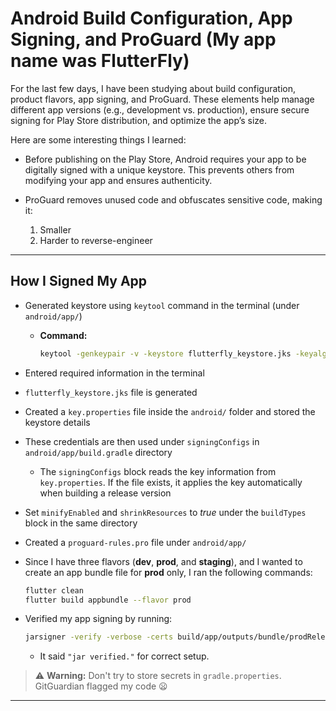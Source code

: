
# Android Build Configuration, App Signing, and ProGuard (My app name was FlutterFly)

For the last few days, I have been studying about build configuration, product flavors, app signing, and ProGuard. These elements help manage different app versions (e.g., development vs. production), ensure secure signing for Play Store distribution, and optimize the app’s size.

Here are some interesting things I learned:

* Before publishing on the Play Store, Android requires your app to be digitally signed with a unique keystore. This prevents others from modifying your app and ensures authenticity.
* ProGuard removes unused code and obfuscates sensitive code, making it:

  1. Smaller
  2. Harder to reverse-engineer

---

## How I Signed My App

* Generated keystore using `keytool` command in the terminal (under `android/app/`)

  * **Command:**

    ```bash
    keytool -genkeypair -v -keystore flutterfly_keystore.jks -keyalg RSA -keysize 2048 -validity 10000 -alias flutterfly
    ```
* Entered required information in the terminal
* `flutterfly_keystore.jks` file is generated
* Created a `key.properties` file inside the `android/` folder and stored the keystore details
* These credentials are then used under `signingConfigs` in `android/app/build.gradle` directory

  * The `signingConfigs` block reads the key information from `key.properties`. If the file exists, it applies the key automatically when building a release version
* Set `minifyEnabled` and `shrinkResources` to *true* under the `buildTypes` block in the same directory
* Created a `proguard-rules.pro` file under `android/app/`
* Since I have three flavors (**dev**, **prod**, and **staging**), and I wanted to create an app bundle file for **prod** only, I ran the following commands:

  ```bash
  flutter clean
  flutter build appbundle --flavor prod
  ```
* Verified my app signing by running:

  ```bash
  jarsigner -verify -verbose -certs build/app/outputs/bundle/prodRelease/app-prod-release.aab
  ```

  * It said `"jar verified."` for correct setup.

> ⚠️ **Warning:** Don't try to store secrets in `gradle.properties`. GitGuardian flagged my code 😦

---
